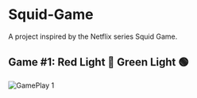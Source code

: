 # Squid-Game
A project inspired by the Netflix series Squid Game.

## Game #1: Red Light 🔴 Green Light 🟢

![GamePlay 1](https://media.giphy.com/media/MK2uOa2dndEdoo3Jl7/giphy.gif)
